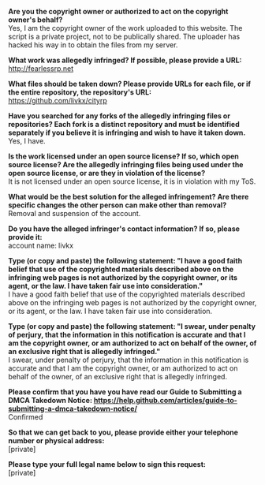 **Are you the copyright owner or authorized to act on the copyright owner's behalf?**  
Yes, I am the copyright owner of the work uploaded to this website. The script is a private project, not to be publically shared. The uploader has hacked his way in to obtain the files from my server.

**What work was allegedly infringed? If possible, please provide a URL:**  
http://fearlessrp.net

**What files should be taken down? Please provide URLs for each file, or if the entire repository, the repository's URL:**  
https://github.com/livkx/cityrp

**Have you searched for any forks of the allegedly infringing files or repositories? Each fork is a distinct repository and must be identified separately if you believe it is infringing and wish to have it taken down.**  
Yes, I have.

**Is the work licensed under an open source license? If so, which open source license? Are the allegedly infringing files being used under the open source license, or are they in violation of the license?**  
It is not licensed under an open source license, it is in violation with my ToS.

**What would be the best solution for the alleged infringement? Are there specific changes the other person can make other than removal?**  
Removal and suspension of the account.

**Do you have the alleged infringer's contact information? If so, please provide it:**  
account name: livkx

**Type (or copy and paste) the following statement: "I have a good faith belief that use of the copyrighted materials described above on the infringing web pages is not authorized by the copyright owner, or its agent, or the law. I have taken fair use into consideration."**  
I have a good faith belief that use of the copyrighted materials described above on the infringing web pages is not authorized by the copyright owner, or its agent, or the law. I have taken fair use into consideration.

**Type (or copy and paste) the following statement: "I swear, under penalty of perjury, that the information in this notification is accurate and that I am the copyright owner, or am authorized to act on behalf of the owner, of an exclusive right that is allegedly infringed."**  
I swear, under penalty of perjury, that the information in this notification is accurate and that I am the copyright owner, or am authorized to act on behalf of the owner, of an exclusive right that is allegedly infringed.

**Please confirm that you have you have read our Guide to Submitting a DMCA Takedown Notice: https://help.github.com/articles/guide-to-submitting-a-dmca-takedown-notice/**  
Confirmed

**So that we can get back to you, please provide either your telephone number or physical address:**  
[private]

**Please type your full legal name below to sign this request:**  
[private]
